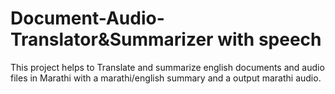 # Document-Audio-Translator&Summarizer with speech
 This project helps to Translate and summarize english documents and audio files in Marathi with a marathi/english summary and a output marathi audio. 
